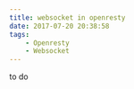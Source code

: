 ```yaml
---
title: websocket in openresty
date: 2017-07-20 20:38:58
tags:
	- Openresty
	- Websocket
---
```


to do
